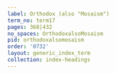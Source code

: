 ```yaml
---
label: Orthodox (also "Mosaism")
term_no: term17
pages: 368|432
no_spaces: OrthodoxalsoMosaism
pid: orthodoxalsomosaism
order: '0732'
layout: generic_index_term
collection: index-headings
---
```

